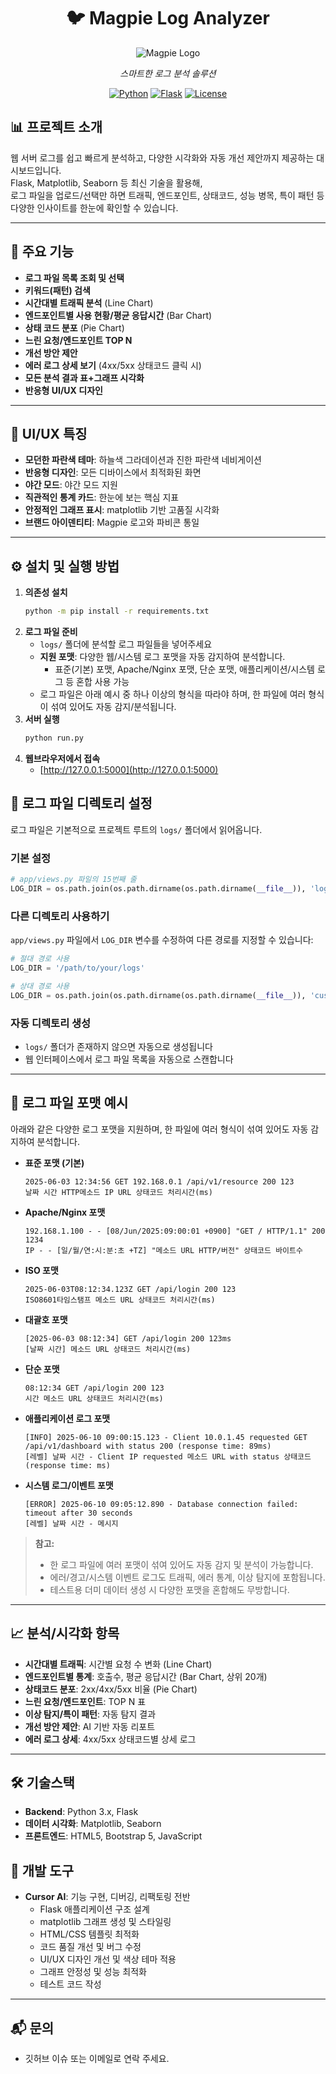 <div align="center">

# 🐦 Magpie Log Analyzer

![Magpie Logo](resources/magpie.png)

*스마트한 로그 분석 솔루션*

[![Python](https://img.shields.io/badge/Python-3.7+-blue.svg)](https://www.python.org/downloads/)
[![Flask](https://img.shields.io/badge/Flask-2.3+-green.svg)](https://flask.palletsprojects.com/)
[![License](https://img.shields.io/badge/License-MIT-yellow.svg)](LICENSE)

</div>



## 📊 프로젝트 소개

웹 서버 로그를 쉽고 빠르게 분석하고, 다양한 시각화와 자동 개선 제안까지 제공하는 대시보드입니다.<br> 
Flask, Matplotlib, Seaborn 등 최신 기술을 활용해,<br> 
로그 파일을 업로드/선택만 하면 트래픽, 엔드포인트, 상태코드, 성능 병목, 특이 패턴 등 다양한 인사이트를 한눈에 확인할 수 있습니다.

---

## 🚀 주요 기능
- **로그 파일 목록 조회 및 선택**
- **키워드(패턴) 검색**
- **시간대별 트래픽 분석** (Line Chart)
- **엔드포인트별 사용 현황/평균 응답시간** (Bar Chart)
- **상태 코드 분포** (Pie Chart)
- **느린 요청/엔드포인트 TOP N**
- **개선 방안 제안**
- **에러 로그 상세 보기** (4xx/5xx 상태코드 클릭 시)
- **모든 분석 결과 표+그래프 시각화**
- **반응형 UI/UX 디자인**

---

## 🎨 UI/UX 특징
- **모던한 파란색 테마**: 하늘색 그라데이션과 진한 파란색 네비게이션
- **반응형 디자인**: 모든 디바이스에서 최적화된 화면
- **야간 모드**: 야간 모드 지원
- **직관적인 통계 카드**: 한눈에 보는 핵심 지표
- **안정적인 그래프 표시**: matplotlib 기반 고품질 시각화
- **브랜드 아이덴티티**: Magpie 로고와 파비콘 통일

---

## ⚙️ 설치 및 실행 방법

1. **의존성 설치**
   ```bash
   python -m pip install -r requirements.txt
   ```
2. **로그 파일 준비**
   - `logs/` 폴더에 분석할 로그 파일들을 넣어주세요
   - **지원 포맷**: 다양한 웹/시스템 로그 포맷을 자동 감지하여 분석합니다.
     - 표준(기본) 포맷, Apache/Nginx 포맷, 단순 포맷, 애플리케이션/시스템 로그 등 혼합 사용 가능
   - 로그 파일은 아래 예시 중 하나 이상의 형식을 따라야 하며, 한 파일에 여러 형식이 섞여 있어도 자동 감지/분석됩니다.
3. **서버 실행**
   ```bash
   python run.py
   ```
4. **웹브라우저에서 접속**
   - [http://127.0.0.1:5000](http://127.0.0.1:5000)

## 📁 로그 파일 디렉토리 설정

로그 파일은 기본적으로 프로젝트 루트의 `logs/` 폴더에서 읽어옵니다.

### 기본 설정
```python
# app/views.py 파일의 15번째 줄
LOG_DIR = os.path.join(os.path.dirname(os.path.dirname(__file__)), 'logs')
```

### 다른 디렉토리 사용하기
`app/views.py` 파일에서 `LOG_DIR` 변수를 수정하여 다른 경로를 지정할 수 있습니다:

```python
# 절대 경로 사용
LOG_DIR = '/path/to/your/logs'

# 상대 경로 사용
LOG_DIR = os.path.join(os.path.dirname(os.path.dirname(__file__)), 'custom_logs')
```

### 자동 디렉토리 생성
- `logs/` 폴더가 존재하지 않으면 자동으로 생성됩니다
- 웹 인터페이스에서 로그 파일 목록을 자동으로 스캔합니다

---

## 📝 로그 파일 포맷 예시

아래와 같은 다양한 로그 포맷을 지원하며, 한 파일에 여러 형식이 섞여 있어도 자동 감지하여 분석합니다.

- **표준 포맷 (기본)**
  ```
  2025-06-03 12:34:56 GET 192.168.0.1 /api/v1/resource 200 123
  날짜 시간 HTTP메소드 IP URL 상태코드 처리시간(ms)
  ```
- **Apache/Nginx 포맷**
  ```
  192.168.1.100 - - [08/Jun/2025:09:00:01 +0900] "GET / HTTP/1.1" 200 1234
  IP - - [일/월/연:시:분:초 +TZ] "메소드 URL HTTP/버전" 상태코드 바이트수
  ```
- **ISO 포맷**
  ```
  2025-06-03T08:12:34.123Z GET /api/login 200 123
  ISO8601타임스탬프 메소드 URL 상태코드 처리시간(ms)
  ```
- **대괄호 포맷**
  ```
  [2025-06-03 08:12:34] GET /api/login 200 123ms
  [날짜 시간] 메소드 URL 상태코드 처리시간(ms)
  ```
- **단순 포맷**
  ```
  08:12:34 GET /api/login 200 123
  시간 메소드 URL 상태코드 처리시간(ms)
  ```
- **애플리케이션 로그 포맷**
  ```
  [INFO] 2025-06-10 09:00:15.123 - Client 10.0.1.45 requested GET /api/v1/dashboard with status 200 (response time: 89ms)
  [레벨] 날짜 시간 - Client IP requested 메소드 URL with status 상태코드 (response time: ms)
  ```
- **시스템 로그/이벤트 포맷**
  ```
  [ERROR] 2025-06-10 09:05:12.890 - Database connection failed: timeout after 30 seconds
  [레벨] 날짜 시간 - 메시지
  ```

> **참고:**
> - 한 로그 파일에 여러 포맷이 섞여 있어도 자동 감지 및 분석이 가능합니다.
> - 에러/경고/시스템 이벤트 로그도 트래픽, 에러 통계, 이상 탐지에 포함됩니다.
> - 테스트용 더미 데이터 생성 시 다양한 포맷을 혼합해도 무방합니다.

---

## 📈 분석/시각화 항목
- **시간대별 트래픽**: 시간별 요청 수 변화 (Line Chart)
- **엔드포인트별 통계**: 호출수, 평균 응답시간 (Bar Chart, 상위 20개)
- **상태코드 분포**: 2xx/4xx/5xx 비율 (Pie Chart)
- **느린 요청/엔드포인트**: TOP N 표
- **이상 탐지/특이 패턴**: 자동 탐지 결과
- **개선 방안 제안**: AI 기반 자동 리포트
- **에러 로그 상세**: 4xx/5xx 상태코드별 상세 로그

---

## 🛠️ 기술스택
- **Backend**: Python 3.x, Flask
- **데이터 시각화**: Matplotlib, Seaborn
- **프론트엔드**: HTML5, Bootstrap 5, JavaScript

## 🤖 개발 도구
- **Cursor AI**: 기능 구현, 디버깅, 리팩토링 전반
  - Flask 애플리케이션 구조 설계
  - matplotlib 그래프 생성 및 스타일링
  - HTML/CSS 템플릿 최적화
  - 코드 품질 개선 및 버그 수정
  - UI/UX 디자인 개선 및 색상 테마 적용
  - 그래프 안정성 및 성능 최적화
  - 테스트 코드 작성

---

## 📬 문의
- 깃허브 이슈 또는 이메일로 연락 주세요.


